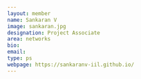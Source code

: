 ```yaml
---
layout: member
name: Sankaran V
image: sankaran.jpg
designation: Project Associate
area: networks
bio:
email:
type: ps
webpage: https://sankaranv-iil.github.io/
---
```

